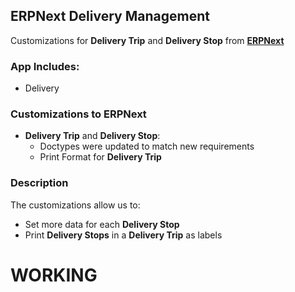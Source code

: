 ## ERPNext Delivery Management

Customizations for **Delivery Trip** and **Delivery Stop** from **[ERPNext](https://github.com/frappe/erpnext)**

### App Includes:
- Delivery

### Customizations to ERPNext
- **Delivery Trip** and **Delivery Stop**:
  - Doctypes were updated to match new requirements
  - Print Format for **Delivery Trip**

### Description

The customizations allow us to:
- Set more data for each **Delivery Stop**
- Print **Delivery Stops** in a **Delivery Trip** as labels

# WORKING
